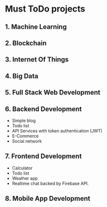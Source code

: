 # Must ToDo projects

## 1. Machine Learning

## 2. Blockchain

## 3. Internet Of Things

## 4. Big Data

## 5. Full Stack Web Development

## 6. Backend Development
- Simple blog
- Todo list
- API Services with token authentication (JWT)
- E-Commerce
- Social network

## 7. Frontend Development
- Calculator
- Todo list
- Weather app
- Realtime chat backed by Firebase API.

## 8. Mobile App Development
